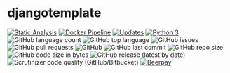 djangotemplate
==============

[![Static Analysis](https://github.com/onlinejudge95/djangotemplate/workflows/Static-Analysis/badge.svg)](https://github.com/onlinejudge95/djangotemplate/actions)
[![Docker Pipeline](https://github.com/onlinejudge95/djangotemplate/workflows/Docker-Pipeline/badge.svg)](https://github.com/onlinejudge95/djangotemplate/actions)
[![Updates](https://pyup.io/repos/github/onlinejudge95/djangotemplate/shield.svg)](https://pyup.io/repos/github/onlinejudge95/djangotemplate/)
[![Python 3](https://pyup.io/repos/github/onlinejudge95/djangotemplate/python-3-shield.svg)](https://pyup.io/repos/github/onlinejudge95/djangotemplate/)
![GitHub language count](https://img.shields.io/github/languages/count/onlinejudge95/djangotemplate)
![GitHub top language](https://img.shields.io/github/languages/top/onlinejudge95/djangotemplate)
![GitHub issues](https://img.shields.io/github/issues-raw/onlinejudge95/djangotemplate)
![GitHub pull requests](https://img.shields.io/github/issues-pr-raw/onlinejudge95/djangotemplate)
![GitHub](https://img.shields.io/github/license/onlinejudge95/djangotemplate)
![GitHub last commit](https://img.shields.io/github/last-commit/onlinejudge95/djangotemplate)
![GitHub repo size](https://img.shields.io/github/repo-size/onlinejudge95/djangotemplate)
![GitHub code size in bytes](https://img.shields.io/github/languages/code-size/onlinejudge95/djangotemplate)
![GitHub release (latest by date)](https://img.shields.io/github/v/release/onlinejudge95/djangotemplate)
![Scrutinizer code quality (GitHub/Bitbucket)](https://img.shields.io/scrutinizer/quality/g/onlinejudge95/djangotemplate)
[![Beerpay](https://beerpay.io/onlinejudge95/djangotemplate/badge.svg)](https://beerpay.io/onlinejudge95/djangotemplate)
